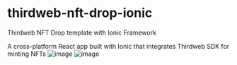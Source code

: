 # thirdweb-nft-drop-ionic
Thirdweb NFT Drop template with Ionic Framework

A cross-platform React app built with Ionic that integrates Thirdweb SDK for minting NFTs
![image](https://github.com/kien-ngo/thirdweb-nft-drop-ionic/assets/26052673/310dc023-a33a-496d-877b-4d6f0ca0e7e7)
![image](https://github.com/kien-ngo/thirdweb-nft-drop-ionic/assets/26052673/9cd784f7-6621-4ea8-9998-1bb6e7f94a0e)
